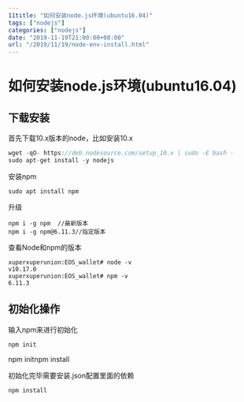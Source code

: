 ```yaml
---
11title: "如何安装node.js环境(ubuntu16.04)"
tags: ["nodejs"]
categories: ["nodejs"]
date: "2019-11-19T21:00:00+08:00"
url: "/2019/11/19/node-env-install.html"
---
```


# 如何安装node.js环境(ubuntu16.04)

## 下载安装

首先下载10.x版本的node，比如安装10.x

```csharp
wget -qO- https://deb.nodesource.com/setup_10.x | sudo -E bash -
sudo apt-get install -y nodejs
```

安装npm

```
sudo apt install npm
```

升级

```
npm i -g npm  //最新版本
npm i -g npm@6.11.3//指定版本
```

查看Node和npm的版本

```
xuperxuperunion:EOS_wallet# node -v
v10.17.0
xuperxuperunion:EOS_wallet# npm -v
6.11.3
```

## 初始化操作

输入npm来进行初始化

```
npm init
```

npm initnpm install

初始化完毕需要安装.json配置里面的依赖

```
npm install
```

